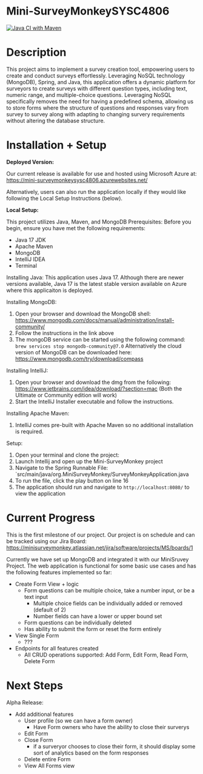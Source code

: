 # Mini-SurveyMonkeySYSC4806
[![Java CI with Maven](https://github.com/andre-Hazim/Mini-SurveyMonkeySYSC4806/actions/workflows/maven.yml/badge.svg)](https://github.com/andre-Hazim/Mini-SurveyMonkeySYSC4806/actions/workflows/maven.yml)

# Description
This project aims to implement a survey creation tool, empowering users to create and conduct surveys effortlessly. Leveraging NoSQL technology (MongoDB), Spring, and Java, this application offers a dynamic platform for surveyors to create surveys with different question types, including text, numeric range, and multiple-choice questions. Leveraging NoSQL specifically removes the need for having a predefined schema, allowing us to store forms where the structure of questions and responses vary from survey to survey along with adapting to changing survery requirements without altering the database structure.

# Installation + Setup
**Deployed Version:**

Our current release is available for use and hosted using Microsoft Azure at:  
https://mini-surveymonkeysysc4806.azurewebsites.net/

Alternatively, users can also run the application locally if they would like following the Local Setup Instructions (below). 


**Local Setup:**

This project utilizes Java, Maven, and MongoDB
Prerequisites:
Before you begin, ensure you have met the following requirements:
- Java 17 JDK
- Apache Maven 
- MongoDB
- IntelliJ IDEA
- Terminal

Installing Java:
This application uses Java 17. Although there are newer versions available, Java 17 is the latest stable version available on Azure where this applicaiton is deployed. 

Installing MongoDB:
1. Open your browser and download the MongoDB shell: https://www.mongodb.com/docs/manual/administration/install-community/
2. Follow the instructions in the link above
3. The mongoDB service can be started using the following command:
   `brew services stop mongodb-community@7.0`
Alternatively the cloud version of MongoDB can be downloaded here:
https://www.mongodb.com/try/download/compass

Installing IntelliJ:
1. Open your browser and download the dmg from the following: https://www.jetbrains.com/idea/download/?section=mac (Both the Ultimate or Community edition will work)
2. Start the IntelliJ Installer executable and follow the instructions.

Installing Apache Maven:
1. IntelliJ comes pre-built with Apache Maven so no additional installation is required.

Setup:
1. Open your terminal and clone the project:
2. Launch Intellij and open up the Mini-SurveyMonkey project
3. Navigate to the Spring Runnable File: `src/main/java/org.MiniSurveyMonkey/SurveyMonkeyApplication.java
4. To run the file, click the play button on line 16
5. The application should run and navigate to `http://localhost:8080/` to view the application


# Current Progress
This is the first milestone of our project. Our project is on schedule and can be tracked using our Jira Board: https://minisurveymonkey.atlassian.net/jira/software/projects/MS/boards/1

Currently we have set up MongoDB and integrated it with our MiniSruvey Project. The web application is functional for some basic use cases and has the following features implemented so far:
- Create Form View + logic
  - Form questions can be multiple choice, take a number input, or be a text input
    - Multiple choice fields can be individually added or removed (default of 2)
    - Number fields can have a lower or upper bound set
  - Form questions can be individually deleted
  - Has ability to submit the form or reset the form entirely
- View Single Form
  - ???
- Endpoints for all features created
  - All CRUD operations supported: Add Form, Edit Form, Read Form, Delete Form

# Next Steps 
Alpha Release:
- Add additional features
  - User profile (so we can have a form owner)
      - Have Form owners who have the ability to close their surverys
  - Edit Form
  - Close Form
      - if a surveryor chooses to close their form, it should display some sort of analytics based on the form responses
  - Delete entire Form
  - View All Forms view 
